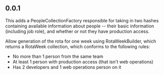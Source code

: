 ## 0.0.1

This adds a PeopleCollectionFactory responsible for taking in two hashes containing available information about people -- their basic information (including job role), and whether or not they have production access.

Allow generation of the rota for one week using RotaWeekBuilder, which returns a RotaWeek collection, which conforms to the following rules:

* No more than 1 person from the same team
* At least 1 person with production access (that isn't web operations)
* Has 2 developers and 1 web operations person on it
